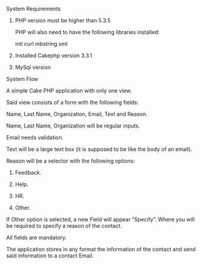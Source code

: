 System Requirements

1. PHP version must be higher than 5.3.5

   PHP will also need to have the following libraries installed:


   intl
   curl
   mbstring
   xml
   

2. Installed Cakephp version 3.3.1


3. MySql version


System Flow

A simple Cake PHP application with only one view.

Said view consists of a form with the following fields:

Name, Last Name, Organization, Email, Text and Reason.

Name, Last Name, Organization will be regular inputs.

Email needs validation.

Text will be a large text box (it is supposed to be like the body of an email).

Reason will be a selector with the following options:

1. Feedback.

2. Help.

3. HR.

4. Other.

If Other option is selected, a new Field will appear “Specify”. Where you will be required to specify a reason of the contact.

All fields are mandatory.

The application stores in any format the information of the contact and send said information to a contact Email.
